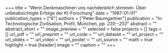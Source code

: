 +++
title = "Wenn Denkmaschinen uns nachdenklich stimmen. Über unbeabsichtigte Erfolge der KI-Forschung"
date = "1987-01-01"
publication_types = ["6"]
authors = ["Peter Baumgartner"]
publication = "In: Technologische Zivilisation, Profil, München, _pp. 235--253_"
abstract = ""
abstract_short = ""
image_preview = ""
selected = false
projects = []
tags = []
url_pdf = ""
url_preprint = ""
url_code = ""
url_dataset = ""
url_project = ""
url_slides = ""
url_video = ""
url_poster = ""
url_source = ""
math = true
highlight = true
[header]
image = ""
caption = ""
+++
